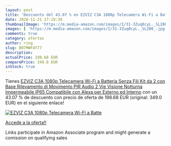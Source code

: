```yaml
---
layout: post
title: 'Descuento del 43.07 % en EZVIZ C3A 1080p Telecamera Wi-Fi a Batte'
date: 2020-11-21 17:19:39
thumbnailImage: 'https://m.media-amazon.com/images/I/31-3Zuq0cyL._SL200_.jpg'
images: [ 'https://m.media-amazon.com/images/I/31-3Zuq0cyL._SL200_.jpg' ]
comments: true
category: ofertas
author: ring
slug: B07MWF4Y77
description:
actualPrice: 198.68 EUR
comparePrice: 349.0 EUR
inStock: true
---
```


Tienes [EZVIZ C3A 1080p Telecamera Wi-Fi a Batteria Senza Fili Kit da 2 con Base  Rilevamento di Movimento PIR  Audio 2 Vie  Visione Notturna  Impermeabile IP65  Compatibile con Alexa per Esterno ed Interno](https://www.amazon.it/dp/B07MWF4Y77/?tag=tolees00-21) con un 43.07 % de descuento con precio de oferta de 198.68 EUR (original: 349.0 EUR) en el siguiente enlace!

[![EZVIZ C3A 1080p Telecamera Wi-Fi a Batte](https://m.media-amazon.com/images/I/31-3Zuq0cyL._SL200_.jpg)](https://www.amazon.it/dp/B07MWF4Y77/?tag=tolees00-21)

[Accede a la oferta!!](https://www.amazon.it/dp/B07MWF4Y77/?tag=tolees00-21)

Links participate in Amazon Associate program and might generate a comission on qualifying sales


